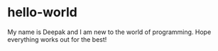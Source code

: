 # hello-world
My name is Deepak and I am new to the world of programming. Hope everything works out for the best!
